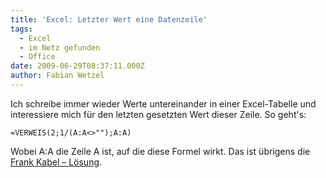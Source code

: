 ```yaml
---
title: 'Excel: Letzter Wert eine Datenzeile'
tags:
  - Excel
  - im Netz gefunden
  - Office
date: 2009-06-29T08:37:11.000Z
author: Fabian Wetzel
---
```


Ich schreibe immer wieder Werte untereinander in einer Excel-Tabelle und interessiere mich für den letzten gesetzten Wert dieser Zeile. So geht's:

```
=VERWEIS(2;1/(A:A<>"");A:A)
```

Wobei A:A die Zeile A ist, auf die diese Formel wirkt. Das ist übrigens die [Frank Kabel – Lösung](http://www.excelformeln.de/formeln.html?welcher=48).



